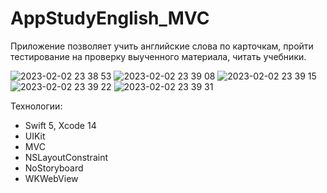 # AppStudyEnglish_MVC

Приложение позволяет учить английские слова по карточкам, пройти тестирование на проверку выученного материала, читать учебники. 

![2023-02-02 23 38 53](https://user-images.githubusercontent.com/118187754/216420900-b7679d04-2e7f-43a8-8c35-c5e8704609c2.jpg)
![2023-02-02 23 39 08](https://user-images.githubusercontent.com/118187754/216420908-4370de73-f177-47b5-9ebc-4b72497c8690.jpg)
![2023-02-02 23 39 15](https://user-images.githubusercontent.com/118187754/216420909-14cd1eb6-1672-4591-a5cd-88d480418182.jpg)
![2023-02-02 23 39 22](https://user-images.githubusercontent.com/118187754/216420911-f2d3d310-9f16-43b5-8469-17bf3e356664.jpg)
![2023-02-02 23 39 31](https://user-images.githubusercontent.com/118187754/216420914-de0a5d87-50b8-4c2f-b565-ff9b23a0e5db.jpg)

Технологии:
- Swift 5, Xcode 14
- UIKit
- MVC
- NSLayoutConstraint
- NoStoryboard 
- WKWebView
